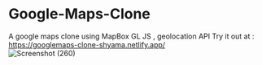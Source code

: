 # Google-Maps-Clone
A google maps clone using MapBox GL JS , geolocation API 
Try it out at :
<br />
https://googlemaps-clone-shyama.netlify.app/
<br />
![Screenshot (260)](https://user-images.githubusercontent.com/59372076/100365017-e55d8780-3024-11eb-96d7-f0661b76d450.png)
